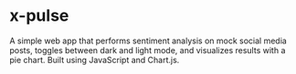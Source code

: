 # x-pulse
A simple web app that performs sentiment analysis on mock social media posts, toggles between dark and light mode, and visualizes results with a pie chart. Built using JavaScript and Chart.js.
